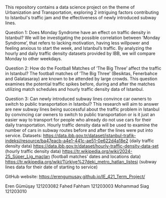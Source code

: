This repository contains a data science project on the theme of Urbanization and Transportation, exploring 2 intriguing factors contributing to Istanbul's traffic jam and the effectiveness of newly introduced subway lines.

Question 1: Does Monday Syndrome have an effect on traffic density in Istanbul? We will be investigating the possible correlation between ‘Monday Syndrome’, that refers to lacking motivation, having less willpower and feeling anxious to start the week, and Istanbul’s traffic. By analyzing the hourly and daily traffic density datasets provided by IBB, we will compare Monday to other weekdays.

Question 2: How do the Football Matches of ‘The Big Three’ affect the traffic in Istanbul? The football matches of ‘The Big Three’ (Besiktas, Fenerbahce and Galatasaray) are known to be attended by large crowds. This question examines the potential traffic spikes before, during and after the matches utilizing match schedules and hourly traffic density data of Istanbul.

Question 3: Can newly introduced subway lines convince car owners to switch to public transportation in Istanbul? This research will aim to answer are new subway lines being successful about the traffic problem in Istanbul by convincing car owners to switch to public transportation or is it just an easier way to transport for people who already do not use cars for their daily transportation. Hourly traffic density data will be used to examine the number of cars in subway routes before and after the lines were put into service. Datasets: https://data.ibb.gov.tr/dataset/istanbul-trafik-indeksi/resource/ba47eacb-a4e1-441c-ae51-0e622d4a18e2 (daily traffic density data) https://data.ibb.gov.tr/dataset/hourly-traffic-density-data-set (hourly traffic density data) https://tr.wikipedia.org/wiki/2024-25_Süper_Lig_maçları (football matches’ dates and locations data) https://tr.wikipedia.org/wiki/Türkiye%27deki_metro_hatları_listesi (subway lines data for their date of starting to service)

GitHub website: https://erengumusay.github.io/IE_421_Term_Project/

Eren Gümüşay 121203082
Fahed Fahham 121203003
Mohammad Siag 121203010
